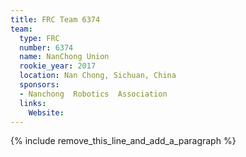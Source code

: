 ```yaml
---
title: FRC Team 6374
team:
  type: FRC
  number: 6374
  name: NanChong Union
  rookie_year: 2017
  location: Nan Chong, Sichuan, China
  sponsors:
  - Nanchong  Robotics  Association
  links:
    Website:
---
```


{% include remove_this_line_and_add_a_paragraph %}